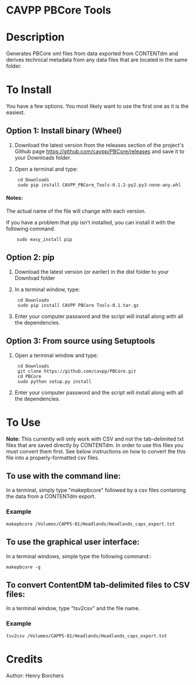 # CAVPP PBCore Tools

Description
===========
Generates PBCore xml files from data exported from CONTENTdm and derives technical metadata from any data files 
that are located in the same folder.

To Install
==========

You have a few options. You most likely want to use the first one as it is the easiest. 


Option 1: Install binary (Wheel)
--------------------------------

1. Download the latest version from the releases section of the project's Github page https://github.com/cavpp/PBCore/releases and save it to your Downloads folder.
2. Open a terminal and type:
    
        cd Downloads
        sudo pip install CAVPP_PBCore_Tools-0.1.2-py2.py3-none-any.whl

#### Notes: 


The actual name of the file will change with each version.

If you have a problem that pip isn't installed, you can install it with the following command.
 
        sudo easy_install pip


Option 2: pip
-------------

1. Download the latest version (or eariler) in the dist folder to your Download folder
2. In a terminal window, type:

        cd Downloads
        sudo pip install CAVPP PBCore Tools-0.1.tar.gz

3. Enter your computer password and the script will install along with all the dependencies. 



Option 3: From source using Setuptools
--------------------------------------

1. Open a terminal window and type:

        cd Downloads
        git clone https://github.com/cavpp/PBCore.git
        cd PBCore
        sudo python setup.py install 
        
2. Enter your computer password and the script will install along with all the dependencies.

To Use
======

**Note:** This currently will only work with CSV and not the tab-delimited txt files that are saved directly by 
CONTENTdm. In order to use this files you must convert them first. See below instructions on how to convert the this 
file into a properly-formatted csv files.

To use with the command line:
-----------------------------
In a terminal, simply type "makepbcore" followed by a csv files containing the data from a CONTENTdm export.

    
### Example

    
    makepbcore /Volumes/CAPPS-01/Headlands/Headlands_caps_export.txt
            
  
  
To use the graphical user interface:
------------------------------------
In a terminal windows, simple type the following command::
  
    makepbcore -g
    
    
To convert ContentDM tab-delimited files to CSV files:
------------------------------------------------------
In a terminal window, type "tsv2csv" and the file name.

### Example

    tsv2csv /Volumes/CAPPS-01/Headlands/Headlands_caps_export.txt

Credits
=======
Author: Henry Borchers 
